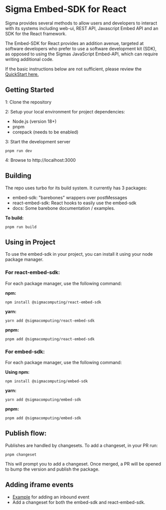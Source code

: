 # Sigma Embed-SDK for React
Sigma provides several methods to allow users and developers to interact with its systems including web-ui, REST API, Javascript Embed API and an SDK for the React framework.

The Embed-SDK for React provides an addition avenue, targeted at software developers who prefer to use a software development kit (SDK), as opposed to using the Sigmas JavaScript Embed-API, which can require writing additional code. 

If the basic instructions below are not sufficient, please review the [QuickStart here.](https://quickstarts.sigmacomputing.com/guide/embedding_15_embed_sdk/index.html?index=..%2F..index#0)

## Getting Started
1: Clone the repository

2: Setup your local environment for project dependencies:
- Node.js (version 18+)
- pnpm
- corepack (needs to be enabled)

3: Start the development server
```code
pnpm run dev
```

4: Browse to http://localhost:3000

## Building
The repo uses turbo for its build system. It currently has 3 packages:

- embed-sdk: "barebones" wrappers over postMessages
- react-embed-sdk: React hooks to easily use the embed-sdk
- docs: Some barebone documentation / examples.

**To build:**
```code
pnpm run build
```

## Using in Project
To use the embed-sdk in your project, you can install it using your node package manager.

### For react-embed-sdk:
For each package manager, use the following command:

**npm:**
```code
npm install @sigmacomputing/react-embed-sdk
```

**yarn:**
```code
yarn add @sigmacomputing/react-embed-sdk
```

**pnpm:**
```code
pnpm add @sigmacomputing/react-embed-sdk
```

### For embed-sdk:
For each package manager, use the following command:

**Using npm:**
```code
npm install @sigmacomputing/embed-sdk
```

**yarn:**
```code
yarn add @sigmacomputing/embed-sdk
```

**pnpm:**
```code
pnpm add @sigmacomputing/embed-sdk
```

## Publish flow:
Publishes are handled by changesets. To add a changeset, in your PR run:
```code
pnpm changeset
```

This will prompt you to add a changeset. Once merged, a PR will be opened to bump the version and publish the package.

## Adding iframe events
- [Example](https://github.com/sigmacomputing/embed-sdk/pull/31) for adding an inbound event
- Add a changeset for both the embed-sdk and react-embed-sdk.
